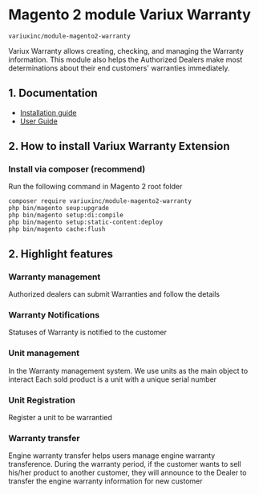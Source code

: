 
# Magento 2 module Variux Warranty 

```
variuxinc/module-magento2-warranty
```

Variux Warranty allows creating, checking, and managing the Warranty information. This module also helps the Authorized Dealers make most determinations about their end customers' warranties immediately.

## 1. Documentation
- [Installation guide](https://docs.google.com/document/d/14SJEHN8uYqmdyoabcNwdHIbz34J_c3d8OsRphX6TQ5U/edit)
- [User Guide](https://docs.google.com/document/d/1CH82beAallKKnhbM3AW4WiqylKRTV3gRpHnKYRT_h_s/edit)

## 2. How to install Variux Warranty Extension

### Install via composer (recommend)

Run the following command in Magento 2 root folder

```
composer require variuxinc/module-magento2-warranty
php bin/magento seup:upgrade
php bin/magento setup:di:compile
php bin/magento setup:static-content:deploy
php bin/magento cache:flush
``` 

## 2. Highlight features

### Warranty management

Authorized dealers can submit Warranties and follow the details

### Warranty Notifications

Statuses of Warranty is notified to the customer

### Unit management

In the Warranty management system. We use units as the main object to interact
Each sold product is a unit with a unique serial number

### Unit Registration

Register a unit to be warrantied

### Warranty transfer

Engine warranty transfer helps users manage engine warranty transference. During the warranty period, if the customer wants to sell his/her product to another customer, they will announce to the Dealer to transfer the engine warranty information for new customer
